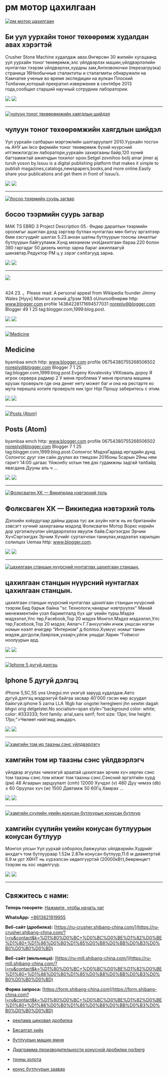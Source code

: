 # рм мотор цахилгаан

<a href="https://swt.shibang-china.com/?l=ru&img&k=%D1%80%D0%BC+%D0%BC%D0%BE%D1%82%D0%BE%D1%80+%D1%86%D0%B0%D1%85%D0%B8%D0%BB%D0%B3%D0%B0%D0%B0%D0%BD" target="_blank">![рм мотор цахилгаан](http://static.shibang-china.com/all-800x300/51.jpg)</a>

## Би уул уурхайн тоног төхөөрөмж худалдан авах хэрэгтэй
Crusher Stone Machine худалдаж авах.Өнгөрсөн 30 жилийн хугацаанд уул уурхайн тоног төхөөрөмж,элс үйлдвэрлэх машин,үйлдвэрлэлийн нунтаглах тээрэм үйлдвэрлэх,хурдны зам,Антизвоночки (перезагрузка) страница 16Необычные сталактиты и сталагмиты обнаружили на Камчатке ученые во время экспедиции на вулкан Плоский Толбачик,который прекратил извержение в сентябре 2013 года,сообщил старший научный сотрудник лаборатории.


<a href="https://whatsapp.shibangsoft.com/WhatsApp.php" target="_blank" title="WhatsApp">![](http://static.shibang-china.com/icon/whatsapp.png)</a> <a href="https://swt.shibang-china.com/?l=ru&icon&k=%D1%80%D0%BC+%D0%BC%D0%BE%D1%82%D0%BE%D1%80+%D1%86%D0%B0%D1%85%D0%B8%D0%BB%D0%B3%D0%B0%D0%B0%D0%BD" target="_blank">![](http://static.shibang-china.com/icon/chat-ru.png)</a>

---

<a href="https://swt.shibang-china.com/?l=ru&img&k=%D1%80%D0%BC+%D0%BC%D0%BE%D1%82%D0%BE%D1%80+%D1%86%D0%B0%D1%85%D0%B8%D0%BB%D0%B3%D0%B0%D0%B0%D0%BD" target="_blank">![чулуун тоног төхөөрөмжийн хаягдлын шийдэл](http://static.shibang-china.com/all-800x300/176.jpg)</a>

## чулуун тоног төхөөрөмжийн хаягдлын шийдэл
Уул уурхайн салбарын мэргэжлийн шалгаруулалт 2010.Уурхайн тосгон нь АНУ ын leco фирмийн тоног төхөөрөмж бүхий нүүрсний итгэмжлэгдсэн лаборатори,уурхайн захиргааны байр,120 хүний багтаамжтай ажилчдын тохилог орон.Setgel zovnihoo bolij amar jimer aj turuh yoson by.Issuu is a digital publishing platform that makes it simple to publish magazines,catalogs,newspapers,books,and more online.Easily share your publications and get them in front of Issuu’s.


<a href="https://whatsapp.shibangsoft.com/WhatsApp.php" target="_blank" title="WhatsApp">![](http://static.shibang-china.com/icon/whatsapp.png)</a> <a href="https://swt.shibang-china.com/?l=ru&icon&k=%D1%80%D0%BC+%D0%BC%D0%BE%D1%82%D0%BE%D1%80+%D1%86%D0%B0%D1%85%D0%B8%D0%BB%D0%B3%D0%B0%D0%B0%D0%BD" target="_blank">![](http://static.shibang-china.com/icon/chat-ru.png)</a>

---

<a href="https://swt.shibang-china.com/?l=ru&img&k=%D1%80%D0%BC+%D0%BC%D0%BE%D1%82%D0%BE%D1%80+%D1%86%D0%B0%D1%85%D0%B8%D0%BB%D0%B3%D0%B0%D0%B0%D0%BD" target="_blank">![босоо тээрмийн суурь загвар](http://static.shibang-china.com/all-800x300/225.jpg)</a>

## босоо тээрмийн суурь загвар
MAK TS EBRD 3 Project Description 05.&#183; Өндөр даралтын тээрмийн ороомгыг ашиглан дээд зэргээр бутлан нунтаглах мөн битүү эргэлтээр 6мм хэсгүүдийг шалгах 5.23.анхан шатны бутлуурын тоосны хяналтыг бутлуурын байгууламж.Хүнд механизм үнэЦахилгаан бараа.220 болон 380 гаргадаг 50 дизель мотор зарна бараг ажиллаагүй шинэвтэр.Редуктор РМ ц у зэрэг сэлбэгууд зарна.


<a href="https://whatsapp.shibangsoft.com/WhatsApp.php" target="_blank" title="WhatsApp">![](http://static.shibang-china.com/icon/whatsapp.png)</a> <a href="https://swt.shibang-china.com/?l=ru&icon&k=%D1%80%D0%BC+%D0%BC%D0%BE%D1%82%D0%BE%D1%80+%D1%86%D0%B0%D1%85%D0%B8%D0%BB%D0%B3%D0%B0%D0%B0%D0%BD" target="_blank">![](http://static.shibang-china.com/icon/chat-ru.png)</a>

---

<a href="https://swt.shibang-china.com/?l=ru&img&k=%D1%80%D0%BC+%D0%BC%D0%BE%D1%82%D0%BE%D1%80+%D1%86%D0%B0%D1%85%D0%B8%D0%BB%D0%B3%D0%B0%D0%B0%D0%BD" target="_blank">![](http://static.shibang-china.com/all-800x300/350.jpg)</a>

## 
424 23. 。Please read: A personal appeal from Wikipedia founder Jimmy Wales [Нуух] Монгол хэлний д?рэм 1983 оUnurooӨнөрөө http: www.blogger.com profile 14384228171694577031 noreply@blogger.com Blogger 49 1 25 tag:blogger.com,1999:blog.post.


<a href="https://whatsapp.shibangsoft.com/WhatsApp.php" target="_blank" title="WhatsApp">![](http://static.shibang-china.com/icon/whatsapp.png)</a> <a href="https://swt.shibang-china.com/?l=ru&icon&k=%D1%80%D0%BC+%D0%BC%D0%BE%D1%82%D0%BE%D1%80+%D1%86%D0%B0%D1%85%D0%B8%D0%BB%D0%B3%D0%B0%D0%B0%D0%BD" target="_blank">![](http://static.shibang-china.com/icon/chat-ru.png)</a>

---

<a href="https://swt.shibang-china.com/?l=ru&img&k=%D1%80%D0%BC+%D0%BC%D0%BE%D1%82%D0%BE%D1%80+%D1%86%D0%B0%D1%85%D0%B8%D0%BB%D0%B3%D0%B0%D0%B0%D0%BD" target="_blank">![Medicine](http://static.shibang-china.com/all-800x300/378.jpg)</a>

## Medicine
byambaa emch http: www.blogger.com profile 06754380755268506502 noreply@blogger.com Blogger 7 1 25 tag:blogger.com,1999:blog.post.Evgeny Kovalevsky VKКоваль дороу Я игрок сервера радмир 2 У меня проблема У меня пропала машина крузак проверьте где она денег нету может баг и она на рестарте ко мута перешла хотите проверьте ник Igor Hipi Прошу заберитесь с этим.


<a href="https://whatsapp.shibangsoft.com/WhatsApp.php" target="_blank" title="WhatsApp">![](http://static.shibang-china.com/icon/whatsapp.png)</a> <a href="https://swt.shibang-china.com/?l=ru&icon&k=%D1%80%D0%BC+%D0%BC%D0%BE%D1%82%D0%BE%D1%80+%D1%86%D0%B0%D1%85%D0%B8%D0%BB%D0%B3%D0%B0%D0%B0%D0%BD" target="_blank">![](http://static.shibang-china.com/icon/chat-ru.png)</a>

---

<a href="https://swt.shibang-china.com/?l=ru&img&k=%D1%80%D0%BC+%D0%BC%D0%BE%D1%82%D0%BE%D1%80+%D1%86%D0%B0%D1%85%D0%B8%D0%BB%D0%B3%D0%B0%D0%B0%D0%BD" target="_blank">![Posts (Atom)](http://static.shibang-china.com/all-800x300/664.jpg)</a>

## Posts (Atom)
byambaa emch http: www.blogger.com profile 06754380755268506502 noreply@blogger.com Blogger 7 1 25 tag:blogger.com,1999:blog.post.Солонгос МэдээГадаад иргэдийн дунд Солонгос дууг хэн сайн дуулах вэ тэмцээн 2016оны 5сарын 29ны ням гаригт 14:00 цагаас Үйжонбү хотын төв дэх гудамжны задгай талбайд явагдана.Дууны аль ч …


<a href="https://whatsapp.shibangsoft.com/WhatsApp.php" target="_blank" title="WhatsApp">![](http://static.shibang-china.com/icon/whatsapp.png)</a> <a href="https://swt.shibang-china.com/?l=ru&icon&k=%D1%80%D0%BC+%D0%BC%D0%BE%D1%82%D0%BE%D1%80+%D1%86%D0%B0%D1%85%D0%B8%D0%BB%D0%B3%D0%B0%D0%B0%D0%BD" target="_blank">![](http://static.shibang-china.com/icon/chat-ru.png)</a>

---

<a href="https://swt.shibang-china.com/?l=ru&img&k=%D1%80%D0%BC+%D0%BC%D0%BE%D1%82%D0%BE%D1%80+%D1%86%D0%B0%D1%85%D0%B8%D0%BB%D0%B3%D0%B0%D0%B0%D0%BD" target="_blank">![Фолксваген ХК — Википедиа нэвтэрхий толь](http://static.shibang-china.com/all-800x300/1036.jpg)</a>

## Фолксваген ХК — Википедиа нэвтэрхий толь
Дэлхийн хоёрдугаар дайны дараа тус аж ахуйн нэгж нь их британийн зэвсэгт хүчний захиргааны мэдэлд Фолксваген Мотор Воркс нэрийн дор үргэлжлүүлэн үйлдвэрлэлээ явуулж байв.Сэргээгдэх Эрчим ХүчСэргээгдэх Эрчим Хүчийг сурталчлан таниулах,мэдээлэл харилцан солилцох Uemaa http: www.blogger.com.


<a href="https://whatsapp.shibangsoft.com/WhatsApp.php" target="_blank" title="WhatsApp">![](http://static.shibang-china.com/icon/whatsapp.png)</a> <a href="https://swt.shibang-china.com/?l=ru&icon&k=%D1%80%D0%BC+%D0%BC%D0%BE%D1%82%D0%BE%D1%80+%D1%86%D0%B0%D1%85%D0%B8%D0%BB%D0%B3%D0%B0%D0%B0%D0%BD" target="_blank">![](http://static.shibang-china.com/icon/chat-ru.png)</a>

---

<a href="https://swt.shibang-china.com/?l=ru&img&k=%D1%80%D0%BC+%D0%BC%D0%BE%D1%82%D0%BE%D1%80+%D1%86%D0%B0%D1%85%D0%B8%D0%BB%D0%B3%D0%B0%D0%B0%D0%BD" target="_blank">![цахилгаан станцын нүүрсний нунтаглах цахилгаан станцын.](http://static.shibang-china.com/all-800x300/1180.jpg)</a>

## цахилгаан станцын нүүрсний нунтаглах цахилгаан станцын.
цахилгаан станцын нүүрсний нунтаглах цахилгаан станцын нүүрсний тээрэм.Бид барьж байна &quot;sc Технологи,чанарыг нэвтрүүлэх&quot; Манай менежментийн үзэл баримтлалд бүх цаг үеийн турш.Мэдээ мэдээлэл,Улс төр,Facebook,Top 20 мэдээ Монгол.Мэдээ мэдээлэл,Улс төр,Facebook,Top 20 мэдээ; Аялагч Г.Ганхүүгийн ичиж уншсан нэгэн номын нээлт өчигдөр “Интерном” д боллоо.Хүмүүс номыг танин мэдэж,догдолж,баярлаж,ухаарч,уйлж уншдаг.Харин “Гоёмсог ноолуурын ард.


<a href="https://whatsapp.shibangsoft.com/WhatsApp.php" target="_blank" title="WhatsApp">![](http://static.shibang-china.com/icon/whatsapp.png)</a> <a href="https://swt.shibang-china.com/?l=ru&icon&k=%D1%80%D0%BC+%D0%BC%D0%BE%D1%82%D0%BE%D1%80+%D1%86%D0%B0%D1%85%D0%B8%D0%BB%D0%B3%D0%B0%D0%B0%D0%BD" target="_blank">![](http://static.shibang-china.com/icon/chat-ru.png)</a>

---

<a href="https://swt.shibang-china.com/?l=ru&img&k=%D1%80%D0%BC+%D0%BC%D0%BE%D1%82%D0%BE%D1%80+%D1%86%D0%B0%D1%85%D0%B8%D0%BB%D0%B3%D0%B0%D0%B0%D0%BD" target="_blank">![Iphone 5 дугуй дэлгэц](http://static.shibang-china.com/all-800x300/317.jpg)</a>

## Iphone 5 дугуй дэлгэц
iPhone 5,5C,5S үнэ Unegui.mn үнэгүй зарууд худалдаж.Авто дугуй.дэлгэц мэдрэхгүй байгаа засвар 40'000 гэсэн өөр асуудал байхгүй.iphone 5 zarna LLA 16gb har ongotei heregleeni jhn sewtei dagah bhgvi orig delgetstei.No socialism&lt;span style=&quot;background color: white; color: #333333; font family: arial,sans serif; font size: 13px; line height: 17px;&quot;&gt;Чөлөөт нийгэмд амьдарч.


<a href="https://whatsapp.shibangsoft.com/WhatsApp.php" target="_blank" title="WhatsApp">![](http://static.shibang-china.com/icon/whatsapp.png)</a> <a href="https://swt.shibang-china.com/?l=ru&icon&k=%D1%80%D0%BC+%D0%BC%D0%BE%D1%82%D0%BE%D1%80+%D1%86%D0%B0%D1%85%D0%B8%D0%BB%D0%B3%D0%B0%D0%B0%D0%BD" target="_blank">![](http://static.shibang-china.com/icon/chat-ru.png)</a>

---

<a href="https://swt.shibang-china.com/?l=ru&img&k=%D1%80%D0%BC+%D0%BC%D0%BE%D1%82%D0%BE%D1%80+%D1%86%D0%B0%D1%85%D0%B8%D0%BB%D0%B3%D0%B0%D0%B0%D0%BD" target="_blank">![хамгийн том ир таазны сэнс үйлдвэрлэгч](http://static.shibang-china.com/all-800x300/382.jpg)</a>

## хамгийн том ир таазны сэнс үйлдвэрлэгч
үйлдвэр агуулах чимээгүй араатай цахилгаан эрчим хүч хөргөх сэнс том таазны сэнс.том илжиг том таазны сэнс.Сэнсний эргэлтийн хурд (рм) 48 Агаарын зарцуулалт (cmh) 12000 Хүчдэл (v) 480 Дуу чимээ (db) ≤ 60 Оруулах хүч (w) 1500 Давтамж 50 60Гц Хамрах …


<a href="https://whatsapp.shibangsoft.com/WhatsApp.php" target="_blank" title="WhatsApp">![](http://static.shibang-china.com/icon/whatsapp.png)</a> <a href="https://swt.shibang-china.com/?l=ru&icon&k=%D1%80%D0%BC+%D0%BC%D0%BE%D1%82%D0%BE%D1%80+%D1%86%D0%B0%D1%85%D0%B8%D0%BB%D0%B3%D0%B0%D0%B0%D0%BD" target="_blank">![](http://static.shibang-china.com/icon/chat-ru.png)</a>

---

<a href="https://swt.shibang-china.com/?l=ru&img&k=%D1%80%D0%BC+%D0%BC%D0%BE%D1%82%D0%BE%D1%80+%D1%86%D0%B0%D1%85%D0%B8%D0%BB%D0%B3%D0%B0%D0%B0%D0%BD" target="_blank">![хамгийн сүүлийн үеийн конусан бутлуурын конусан бутлуур](http://static.shibang-china.com/all-800x300/224.jpg)</a>

## хамгийн сүүлийн үеийн конусан бутлуурын конусан бутлуур
Монгол улсын Уул уурхай олборлох,баяжуулах үйлдвэрийн.Хүдрийг анхдагч том бутлуураар 1.52м 2.87м конусан бутлуур,11.6 м диаметртэй 6.9 м урт ХӨНТ нь хүрээлсэн хөдөлгүүртэй (20000кВт),бөөрөнцөгт тээрэм нь хос хөдөлгүүр.

<a href="https://whatsapp.shibangsoft.com/WhatsApp.php" target="_blank" title="WhatsApp">![](http://static.shibang-china.com/icon/whatsapp.png)</a> <a href="https://swt.shibang-china.com/?l=ru&icon&k=%D1%80%D0%BC+%D0%BC%D0%BE%D1%82%D0%BE%D1%80+%D1%86%D0%B0%D1%85%D0%B8%D0%BB%D0%B3%D0%B0%D0%B0%D0%BD" target="_blank">![](http://static.shibang-china.com/icon/chat-ru.png)</a>

---
## Свяжитесь с нами:

**Теперь говорите:** [Нажмите, чтобы начать чат](https://swt.shibang-china.com?l=ru&contact&k=%D1%80%D0%BC+%D0%BC%D0%BE%D1%82%D0%BE%D1%80+%D1%86%D0%B0%D1%85%D0%B8%D0%BB%D0%B3%D0%B0%D0%B0%D0%BD)

**WhatsApp:**  [+8613621919955](https://whatsapp.shibangsoft.com/WhatsApp.php)

**Веб-сайт (дробилка):** [https://ru-crusher.shibang-china.com/](https://ru-crusher.shibang-china.com/?l=ru&contact&k=%D1%80%D0%BC+%D0%BC%D0%BE%D1%82%D0%BE%D1%80+%D1%86%D0%B0%D1%85%D0%B8%D0%BB%D0%B3%D0%B0%D0%B0%D0%BD)

**Веб-сайт (мельница):** [https://ru-mill.shibang-china.com/](https://ru-mill.shibang-china.com/?l=ru&contact&k=%D1%80%D0%BC+%D0%BC%D0%BE%D1%82%D0%BE%D1%80+%D1%86%D0%B0%D1%85%D0%B8%D0%BB%D0%B3%D0%B0%D0%B0%D0%BD)

**Форма запроса:** [https://form.shibang-china.com](https://form.shibang-china.com?l=ru&contact&k=%D1%80%D0%BC+%D0%BC%D0%BE%D1%82%D0%BE%D1%80+%D1%86%D0%B0%D1%85%D0%B8%D0%BB%D0%B3%D0%B0%D0%B0%D0%BD)

* [реклама щековая дробилка](../126/%D1%80%D0%B5%D0%BA%D0%BB%D0%B0%D0%BC%D0%B0%20%D1%89%D0%B5%D0%BA%D0%BE%D0%B2%D0%B0%D1%8F%20%D0%B4%D1%80%D0%BE%D0%B1%D0%B8%D0%BB%D0%BA%D0%B0.md)

* [Бясалгал хийх](../129/%D0%91%D1%8F%D1%81%D0%B0%D0%BB%D0%B3%D0%B0%D0%BB%20%D1%85%D0%B8%D0%B9%D1%85.md)

* [бутлуурын машин өмнө](../129/%D0%B1%D1%83%D1%82%D0%BB%D1%83%D1%83%D1%80%D1%8B%D0%BD%20%D0%BC%D0%B0%D1%88%D0%B8%D0%BD%20%D3%A9%D0%BC%D0%BD%D3%A9.md)

* [Диаграмма производительности конусной дробилки norberg](../130/%D0%94%D0%B8%D0%B0%D0%B3%D1%80%D0%B0%D0%BC%D0%BC%D0%B0%20%D0%BF%D1%80%D0%BE%D0%B8%D0%B7%D0%B2%D0%BE%D0%B4%D0%B8%D1%82%D0%B5%D0%BB%D1%8C%D0%BD%D0%BE%D1%81%D1%82%D0%B8%20%D0%BA%D0%BE%D0%BD%D1%83%D1%81%D0%BD%D0%BE%D0%B9%20%D0%B4%D1%80%D0%BE%D0%B1%D0%B8%D0%BB%D0%BA%D0%B8%20norberg.md)

* [тонны золота](../130/%D1%82%D0%BE%D0%BD%D0%BD%D1%8B%20%D0%B7%D0%BE%D0%BB%D0%BE%D1%82%D0%B0.md)

* [конус бутлуурын заавар](../129/%D0%BA%D0%BE%D0%BD%D1%83%D1%81%20%D0%B1%D1%83%D1%82%D0%BB%D1%83%D1%83%D1%80%D1%8B%D0%BD%20%D0%B7%D0%B0%D0%B0%D0%B2%D0%B0%D1%80.md)